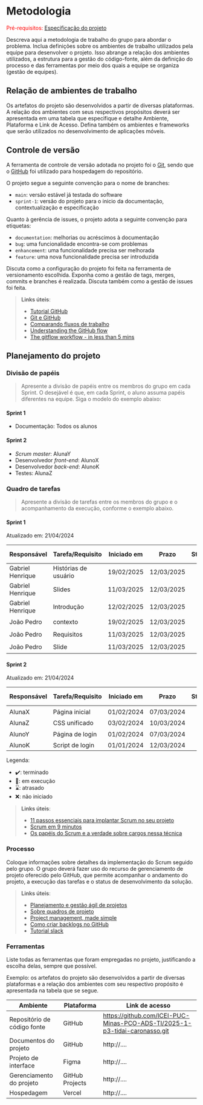 
# Metodologia

<span style="color:red">Pré-requisitos: <a href="02-Especificacao.md"> Especificação do projeto</a></span>

Descreva aqui a metodologia de trabalho do grupo para abordar o problema. Inclua definições sobre os ambientes de trabalho utilizados pela equipe para desenvolver o projeto. Isso abrange a relação dos ambientes utilizados, a estrutura para a gestão do código-fonte, além da definição do processo e das ferramentas por meio dos quais a equipe se organiza (gestão de equipes).

## Relação de ambientes de trabalho

Os artefatos do projeto são desenvolvidos a partir de diversas plataformas. A relação dos ambientes com seus respectivos propósitos deverá ser apresentada em uma tabela que especifique e detalhe Ambiente, Plataforma e Link de Acesso. Defina também os ambientes e frameworks que serão utilizados no desenvolvimento de aplicações móveis.

## Controle de versão

A ferramenta de controle de versão adotada no projeto foi o [Git](https://git-scm.com/), sendo que o [GitHub](https://github.com) foi utilizado para hospedagem do repositório.

O projeto segue a seguinte convenção para o nome de branches:

- `main`: versão estável já testada do software
- `sprint-1`: versão do projeto para o inicio da documentação, contextualização e especificação 

Quanto à gerência de issues, o projeto adota a seguinte convenção para etiquetas:

- `documentation`: melhorias ou acréscimos à documentação
- `bug`: uma funcionalidade encontra-se com problemas
- `enhancement`: uma funcionalidade precisa ser melhorada
- `feature`: uma nova funcionalidade precisa ser introduzida

Discuta como a configuração do projeto foi feita na ferramenta de versionamento escolhida. Exponha como a gestão de tags, merges, commits e branches é realizada. Discuta também como a gestão de issues foi feita.

> **Links úteis**:
> - [Tutorial GitHub](https://guides.github.com/activities/hello-world/)
> - [Git e GitHub](https://www.youtube.com/playlist?list=PLHz_AreHm4dm7ZULPAmadvNhH6vk9oNZA)
> - [Comparando fluxos de trabalho](https://www.atlassian.com/br/git/tutorials/comparing-workflows)
> - [Understanding the GitHub flow](https://guides.github.com/introduction/flow/)
> - [The gitflow workflow - in less than 5 mins](https://www.youtube.com/watch?v=1SXpE08hvGs)

## Planejamento do projeto

###  Divisão de papéis

> Apresente a divisão de papéis entre os membros do grupo em cada Sprint. O desejável é que, em cada Sprint, o aluno assuma papéis diferentes na equipe. Siga o modelo do exemplo abaixo:

#### Sprint 1
- Documentação: Todos os alunos

#### Sprint 2
- _Scrum master_: AlunaY
- Desenvolvedor _front-end_: AlunoX
- Desenvolvedor _back-end_: AlunoK
- Testes: AlunaZ

###  Quadro de tarefas

> Apresente a divisão de tarefas entre os membros do grupo e o acompanhamento da execução, conforme o exemplo abaixo.

#### Sprint 1

Atualizado em: 21/04/2024

| Responsável   | Tarefa/Requisito | Iniciado em    | Prazo      | Status | Terminado em    |
| :----         |    :----         |      :----:    | :----:     | :----: | :----:          |
| Gabriel Henrique        | Histórias de usuário| 19/02/2025     | 12/03/2025 | ✔️    | 10/03/2025      |
| Gabriel Henrique        | Slides    | 11/03/2025     | 12/03/2025| ✔️    |     12/03/2025               |
| Gabriel Henrique        | Introdução  | 12/02/2025     | 12/03/2025 | ✔️     |      12/03/2025            |
| João Pedro        | contexto| 19/02/2025     | 12/03/2025 | ✔️    | 12/03/2025      |
| João Pedro        | Requisitos    | 11/03/2025     | 12/03/2025| ✔️    |     26/02/2025               |
| João Pedro        | Slide  | 11/03/2025     | 12/03/2025 | ✔️     |      12/03/2025            |

#### Sprint 2

Atualizado em: 21/04/2024

| Responsável   | Tarefa/Requisito | Iniciado em    | Prazo      | Status | Terminado em    |
| :----         |    :----         |      :----:    | :----:     | :----: | :----:          |
| AlunaX        | Página inicial   | 01/02/2024     | 07/03/2024 | ✔️    | 05/02/2024      |
| AlunaZ        | CSS unificado    | 03/02/2024     | 10/03/2024 | 📝    |                 |
| AlunoY        | Página de login  | 01/02/2024     | 07/03/2024 | ⌛     |                 |
| AlunoK        | Script de login  |  01/01/2024    | 12/03/2024 | ❌    |       |


Legenda:
- ✔️: terminado
- 📝: em execução
- ⌛: atrasado
- ❌: não iniciado


> **Links úteis**:
> - [11 passos essenciais para implantar Scrum no seu projeto](https://mindmaster.com.br/scrum-11-passos/)
> - [Scrum em 9 minutos](https://www.youtube.com/watch?v=XfvQWnRgxG0)
> - [Os papéis do Scrum e a verdade sobre cargos nessa técnica](https://www.atlassian.com/br/agile/scrum/roles)

### Processo

Coloque informações sobre detalhes da implementação do Scrum seguido pelo grupo. O grupo deverá fazer uso do recurso de gerenciamento de projeto oferecido pelo GitHub, que permite acompanhar o andamento do projeto, a execução das tarefas e o status de desenvolvimento da solução.
 
> **Links úteis**:
> - [Planejamento e gestão ágil de projetos](https://pucminas.instructure.com/courses/87878/pages/unidade-2-tema-2-utilizacao-de-ferramentas-para-controle-de-versoes-de-software)
> - [Sobre quadros de projeto](https://docs.github.com/pt/issues/organizing-your-work-with-project-boards/managing-project-boards/about-project-boards)
> - [Project management, made simple](https://github.com/features/project-management/)
> - [Como criar backlogs no GitHub](https://www.youtube.com/watch?v=RXEy6CFu9Hk)
> - [Tutorial slack](https://slack.com/intl/en-br/)

### Ferramentas

Liste todas as ferramentas que foram empregadas no projeto, justificando a escolha delas, sempre que possível.

Exemplo: os artefatos do projeto são desenvolvidos a partir de diversas plataformas e a relação dos ambientes com seu respectivo propósito é apresentada na tabela que se segue.

| Ambiente                            | Plataforma                         | Link de acesso                         |
|-------------------------------------|------------------------------------|----------------------------------------|
| Repositório de código fonte         | GitHub                             | https://github.com/ICEI-PUC-Minas-PCO-ADS-TI/2025-1-p3-tidai-caronasso.git                           |
| Documentos do projeto               | GitHub                             | http://....                            |
| Projeto de interface                | Figma                              | http://....                            |
| Gerenciamento do projeto            | GitHub Projects                    | http://....                            |
| Hospedagem                          | Vercel                             | http://....                            |
 
